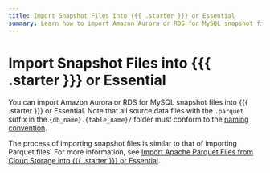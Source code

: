 ```yaml
---
title: Import Snapshot Files into {{{ .starter }}} or Essential
summary: Learn how to import Amazon Aurora or RDS for MySQL snapshot files into {{{ .starter }}} or Essential.
---
```


# Import Snapshot Files into {{{ .starter }}} or Essential

You can import Amazon Aurora or RDS for MySQL snapshot files into {{{ .starter }}} or Essential. Note that all source data files with the `.parquet` suffix in the `{db_name}.{table_name}/` folder must conform to the [naming convention](/tidb-cloud/naming-conventions-for-data-import.md).

The process of importing snapshot files is similar to that of importing Parquet files. For more information, see [Import Apache Parquet Files from Cloud Storage into {{{ .starter }}} or Essential](/tidb-cloud/import-parquet-files-serverless.md).
